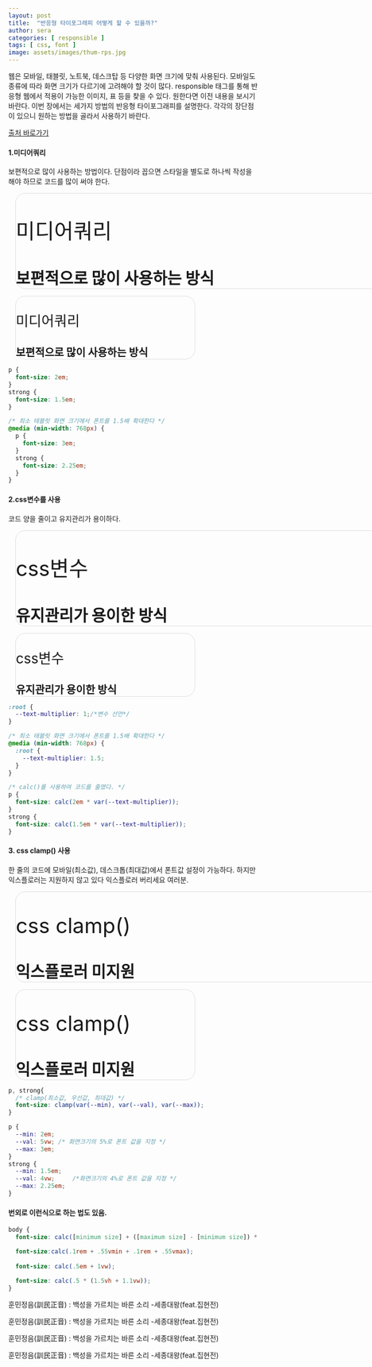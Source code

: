 ```yaml
---
layout: post
title:  "반응형 타이포그래피 어떻게 할 수 있을까?"
author: sera
categories: [ responsible ]
tags: [ css, font ]
image: assets/images/thum-rps.jpg
---
```


웹은 모바일, 태블릿, 노트북, 데스크탑 등 다양한 화면 크기에 맞춰 사용된다. 모바일도 종류에 따라 화면 크기가 다르기에 고려해야 할 것이 많다.
responsible 태그를 통해 반응형 웹에서 적용이 가능한 이미지, 표 등을 찾을 수 있다. 원한다면 이전 내용을 보시기 바란다.
이번 장에서는 세가지 방법의 반응형 타이포그래피를 설명한다. 각각의 장단점이 있으니 원하는 방법을 골라서 사용하기 바란다.

<a href="https://dev.to/laurilllll/how-to-create-responsive-typography-using-css-three-different-methods-explained-50f8" class="btn btn-outline-dark" target="_blank">출처 바로가기</a>

#### 1.미디어쿼리
보편적으로 많이 사용하는 방법이다. 단점이라 꼽으면 스타일을 별도로 하나씩 작성을 해야 하므로 코드를 많이 써야 한다.

<style>
.inputBox{text-align: center;} 
.inputBox button{padding:.7em 1.2em;border-radius:8px;}
.mediaBox{border:1px solid #ddd;border-radius:20px;margin: 1em}
.mediaBox.tablet{width:768px}
.mediaBox.tablet p {font-size: 3em;}
.mediaBox.tablet strong {font-size: 2.25em;}

.mediaBox.mobile{width:360px}
.mediaBox.mobile p {font-size: 2em;}
.mediaBox.mobile strong {font-size: 1.5em;}

.propertyBox{border:1px solid #ddd;border-radius:20px;margin: 1em}
:root {
	--text-multiplier: 1;
	--text-multiplier2: 1.5;
}
.propertyBox.tablet{width:768px}
.propertyBox.tablet p {font-size: calc(2em * var(--text-multiplier2));}
.propertyBox.tablet strong {font-size: calc(1.5em * var(--text-multiplier2));}

.propertyBox.mobile{width:360px}
.propertyBox.mobile p {font-size: calc(2em * var(--text-multiplier));}
.propertyBox.mobile strong {font-size: calc(1.5em * var(--text-multiplier));}

.clampBox{border:1px solid #ddd;border-radius:20px;margin: 1em}
.clampBox p, .clampBox strong{font-size: clamp(var(--min), var(--val), var(--max));}
.clampBox p {--min: 2em;--val: 5vw;--max: 3em;}
.clampBox strong {--min: 1.5em;--val: 4vw;--max: 2.25em;}

.clampBox.tablet{width:768px}
.clampBox.mobile{width:360px}
</style>
<div class="mediaBox tablet">
	<p>미디어쿼리</p>
	<strong>보편적으로 많이 사용하는 방식</strong>
</div>
<div class="mediaBox mobile">
	<p>미디어쿼리</p>
	<strong>보편적으로 많이 사용하는 방식</strong>
</div>

```css
p {
  font-size: 2em;
}
strong {
  font-size: 1.5em;
}

/* 최소 태블릿 화면 크기에서 폰트를 1.5배 확대한다 */
@media (min-width: 768px) {
  p {
    font-size: 3em;
  }
  strong {
    font-size: 2.25em;
  }
}
```

#### 2.css변수를 사용
코드 양을 줄이고 유지관리가 용이하다.

<div class="propertyBox tablet">
	<p>css변수</p>
	<strong>유지관리가 용이한 방식</strong>
</div>
<div class="propertyBox mobile">
	<p>css변수</p>
	<strong>유지관리가 용이한 방식</strong>
</div>

```css
:root {
  --text-multiplier: 1;/*변수 선언*/
}

/* 최소 태블릿 화면 크기에서 폰트를 1.5배 확대한다 */
@media (min-width: 768px) {
  :root {
    --text-multiplier: 1.5;
  }
}

/* calc()를 사용하여 코드를 줄였다. */
p {
  font-size: calc(2em * var(--text-multiplier));
}
strong {
  font-size: calc(1.5em * var(--text-multiplier));
}
```

#### 3. css clamp() 사용
한 줄의 코드에 모바일(최소값), 데스크톱(최대값)에서 폰트값 설정이 가능하다.
하지만 익스플로러는 지원하지 않고 있다<span class="spoiler"> 익스플로러 버리세요 여러분</span>.

<div class="clampBox tablet">
	<p>css clamp()</p>
	<strong>익스플로러 미지원</strong>
</div>
<div class="clampBox mobile">
	<p>css clamp()</p>
	<strong>익스플로러 미지원</strong>
</div>

``` css
p, strong{
  /* clamp(최소값, 우선값, 최대값) */
  font-size: clamp(var(--min), var(--val), var(--max));
}

p {
  --min: 2em;
  --val: 5vw; /* 화면크기의 5%로 폰트 값을 지정 */
  --max: 3em;
}
strong {
  --min: 1.5em;  
  --val: 4vw;     /*화면크기의 4%로 폰트 값을 지정 */
  --max: 2.25em; 
}
```

#### 번외로 이런식으로 하는 법도 있음.
```css
body {
  font-size: calc([minimum size] + ([maximum size] - [minimum size]) * ((100vw - [minimum viewport width]) / ([maximum viewport width] - [minimum viewport width])));

  font-size:calc(.1rem + .55vmin + .1rem + .55vmax);
  
  font-size: calc(.5em + 1vw);
  
  font-size: calc(.5 * (1.5vh + 1.1vw));
}
```
<style>
.exBox h01{font-size: calc(16px + (64px - 16px) * ((100vw - 320px) / (768px - 320px)));}
.exBox h02{font-size: calc(.1rem + .55vmin + .1rem + .55vmax);}
.exBox h03{font-size: calc(.5em + 1vw);}
.exBox h04{font-size: calc(.5 * (1.5vh + 1.1vw));}
</style>


<div class="exBox">
	<p class="h01">훈민정음(訓民正音) : 백성을 가르치는 바른 소리 -세종대왕(feat.집현전)</p>
	<p class="h02">훈민정음(訓民正音) : 백성을 가르치는 바른 소리 -세종대왕(feat.집현전)</p>
	<p class="h03">훈민정음(訓民正音) : 백성을 가르치는 바른 소리 -세종대왕(feat.집현전)</p>
	<p class="h04">훈민정음(訓民正音) : 백성을 가르치는 바른 소리 -세종대왕(feat.집현전)</p>
</div>
